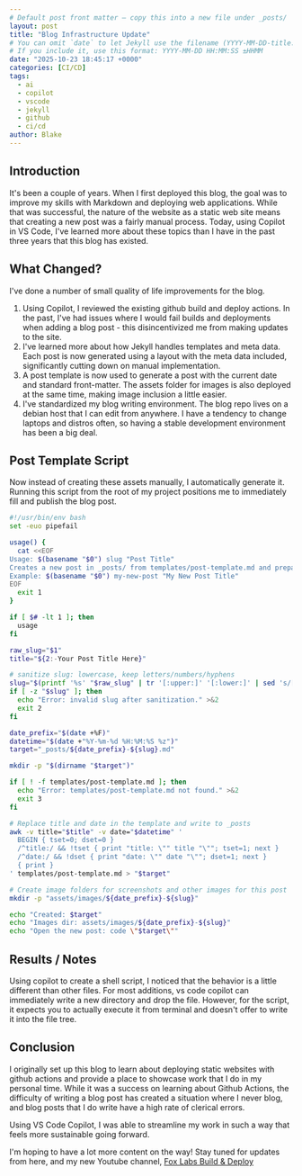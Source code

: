 ```yaml
---
# Default post front matter — copy this into a new file under _posts/
layout: post
title: "Blog Infrastructure Update"
# You can omit `date` to let Jekyll use the filename (YYYY-MM-DD-title.md).
# If you include it, use this format: YYYY-MM-DD HH:MM:SS ±HHMM
date: "2025-10-23 18:45:17 +0000"
categories: [CI/CD]
tags:
  - ai
  - copilot
  - vscode
  - jekyll
  - github
  - ci/cd
author: Blake
---
```


## Introduction

It's been a couple of years. When I first deployed this blog, the goal was to improve my skills with Markdown and deploying web applications. While that was successful, the nature of the website as a static web site means that creating a new post was a fairly manual process. Today, using Copilot in VS Code, I've learned more about these topics than I have in the past three years that this blog has existed. 

## What Changed? 

I've done a number of small quality of life improvements for the blog. 

1. Using Copilot, I reviewed the existing github build and deploy actions. In the past, I've had issues where I would fail builds and deployments when adding a blog post - this disincentivized me from making updates to the site.
2. I've learned more about how Jekyll handles templates and meta data. Each post is now generated using a layout with the meta data included, significantly cutting down on manual implementation. 
3. A post template is now used to generate a post with the current date and standard front-matter. The assets folder for images is also deployed at the same time, making image inclusion a little easier. 
4. I've standardized my blog writing environment. The blog repo lives on a debian host that I can edit from anywhere. I have a tendency to change laptops and distros often, so having a stable development environment has been a big deal. 

## Post Template Script

Now instead of creating these assets manually, I automatically generate it. Running this script from the root of my project positions me to immediately fill and publish the blog post. 

```bash 
#!/usr/bin/env bash
set -euo pipefail

usage() {
  cat <<EOF
Usage: $(basename "$0") slug "Post Title"
Creates a new post in _posts/ from templates/post-template.md and prepares assets/images/screenshots/slug/ and assets/images/slug/.
Example: $(basename "$0") my-new-post "My New Post Title"
EOF
  exit 1
}

if [ $# -lt 1 ]; then
  usage
fi

raw_slug="$1"
title="${2:-Your Post Title Here}"

# sanitize slug: lowercase, keep letters/numbers/hyphens
slug="$(printf '%s' "$raw_slug" | tr '[:upper:]' '[:lower:]' | sed 's/[^a-z0-9-]/-/g' | sed 's/--*/-/g' | sed 's/^-//' | sed 's/-$//')"
if [ -z "$slug" ]; then
  echo "Error: invalid slug after sanitization." >&2
  exit 2
fi

date_prefix="$(date +%F)"
datetime="$(date +"%Y-%m-%d %H:%M:%S %z")"
target="_posts/${date_prefix}-${slug}.md"

mkdir -p "$(dirname "$target")"

if [ ! -f templates/post-template.md ]; then
  echo "Error: templates/post-template.md not found." >&2
  exit 3
fi

# Replace title and date in the template and write to _posts
awk -v title="$title" -v date="$datetime" '
  BEGIN { tset=0; dset=0 }
  /^title:/ && !tset { print "title: \"" title "\""; tset=1; next }
  /^date:/ && !dset { print "date: \"" date "\""; dset=1; next }
  { print }
' templates/post-template.md > "$target"

# Create image folders for screenshots and other images for this post
mkdir -p "assets/images/${date_prefix}-${slug}"

echo "Created: $target"
echo "Images dir: assets/images/${date_prefix}-${slug}"
echo "Open the new post: code \"$target\""
```

## Results / Notes

Using copilot to create a shell script, I noticed that the behavior is a little different than other files. For most additions, vs code copilot can immediately write a new directory and drop the file. However, for the script, it expects you to actually execute it from terminal and doesn't offer to write it into the file tree. 

## Conclusion

I originally set up this blog to learn about deploying static websites with github actions and provide a place to showcase work that I do in my personal time. While it was a success on learning about Github Actions, the difficulty of writing a blog post has created a situation where I never blog, and blog posts that I do write have a high rate of clerical errors. 

Using VS Code Copilot, I was able to streamline my work in such a way that feels more sustainable going forward. 

I'm hoping to have a lot more content on the way! Stay tuned for updates from here, and my new Youtube channel, [Fox Labs Build & Deploy](https://www.youtube.com/@FoxLabBuilds)

<!-- Optional: If you want a per-post contact callout, remove this comment and add content here.
     Otherwise rely on site-wide contact/social links (header/footer) handled by the theme/post-meta. -->
